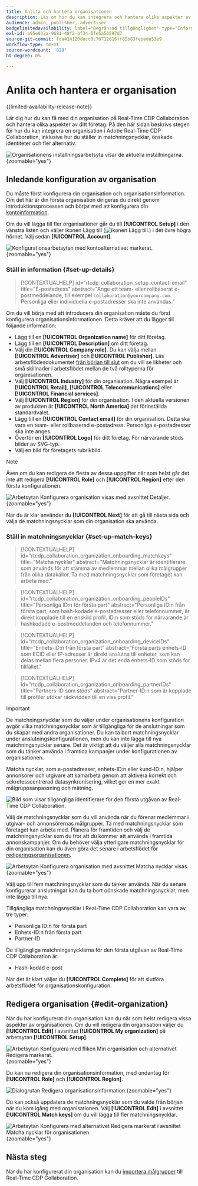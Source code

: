 ```yaml
---
title: Anlita och hantera organisationen
description: Läs om hur du kan integrera och hantera olika aspekter av din organisation i Real-Time CDP Collaboration
audience: admin, publisher, advertiser
badgelimitedavailability: label="Begränsad tillgänglighet" type="Informative" url="https://helpx.adobe.com/se/legal/product-descriptions/real-time-customer-data-platform-collaboration.html newtab=true"
exl-id: a95e932a-9681-48f2-bf34-6fe5a50597d7
source-git-commit: fda414120decc0c76712616ff85b83febede53e9
workflow-type: tm+mt
source-wordcount: '828'
ht-degree: 0%

---
```


# Anlita och hantera er organisation

{{limited-availability-release-note}}

Lär dig hur du kan få med din organisation på Real-Time CDP Collaboration och hantera olika aspekter av ditt företag. På den här sidan beskrivs stegen för hur du kan integrera en organisation i Adobe Real-Time CDP Collaboration, inklusive hur du ställer in matchningsnycklar, önskade identiteter och fler alternativ.

![Organisationens inställningsarbetsyta visar de aktuella inställningarna.](/help/assets/setup/manage-organization/my-organization.png){zoomable="yes"}

## Inledande konfiguration av organisation

Du måste först konfigurera din organisation och organisationsinformation. Om det här är din första organisation dirigeras du direkt genom introduktionsprocessen och börjar med att konfigurera din [kontoinformation](#set-up-details).

Om du vill lägga till fler organisationer går du till **[!UICONTROL Setup]** i den vänstra listen och väljer ikonen Lägg till (![ikonen Lägg till.](/help/assets/icons/plus.png)) i det övre högra hörnet. Välj sedan **[!UICONTROL Account]**.

![Konfigurationsarbetsytan med kontoalternativet markerat.](/help/assets/setup/manage-organization/add-new-account.png){zoomable="yes"}

### Ställ in information {#set-up-details}

>[!CONTEXTUALHELP]
>id="rtcdp_collaboration_setup_contact_email"
>title="E-postadress"
>abstract="Ange ett team- eller rollbaserat e-postmeddelande, till exempel `collaboration@yourcompany.com`. Personliga eller individuella e-postadresser ska inte användas."

Om du vill börja med att introducera din organisation måste du först konfigurera organisationsinformationen. Detta kräver att du lägger till följande information:

* Lägg till en **[!UICONTROL Organization name]** för ditt företag.
* Lägg till en **[!UICONTROL Description]** om ditt företag.
* Välj din **[!UICONTROL Company role]**. Du kan välja mellan **[!UICONTROL Advertiser]** och **[!UICONTROL Publisher]**. Läs arbetsflödesdokumentet [från början till slut](/help/guide/end-to-end-workflow.md) om du vill se likheter och små skillnader i arbetsflödet mellan de två rolltyperna för organisationen.
* Välj **[!UICONTROL Industry]** för din organisation. Några exempel är **[!UICONTROL Retail]**, **[!UICONTROL Telecommunications]** eller **[!UICONTROL Financial services]**.
* Välj **[!UICONTROL Region]** för din organisation. I den aktuella versionen av produkten är **[!UICONTROL North America]** det förinställda standardvalet.
* Lägg till en **[!UICONTROL Contact email]** för din organisation. Detta ska vara en team- eller rollbaserad e-postadress. Personliga e-postadresser ska inte anges.
* Överför en **[!UICONTROL Logo]** för ditt företag. För närvarande stöds bilder av SVG-typ.
* Välj en bild för företagets rubrikbild.

>[!NOTE]
>
>Även om du kan redigera de flesta av dessa uppgifter när som helst går det inte att redigera **[!UICONTROL Role]** och **[!UICONTROL Region]** efter den första konfigurationen.

![Arbetsytan Konfigurera organisation visas med avsnittet Detaljer.](/help/assets/setup/manage-organization/add-organization-details.png){zoomable="yes"}

När du är klar använder du **[!UICONTROL Next]** för att gå till nästa sida och välja de matchningsnycklar som din organisation ska använda.

### Ställ in matchningsnycklar {#set-up-match-keys}

>[!CONTEXTUALHELP]
>id="rtcdp_collaboration_organization_onboarding_matchkeys"
>title="Matcha nycklar"
>abstract="Matchningsnycklar är identifierare som används för att stämma av medlemmar mellan olika målgrupper från olika datakällor. Ta med matchningsnycklar som företaget kan arbeta med."

>[!CONTEXTUALHELP]
>id="rtcdp_collaboration_organization_onboarding_peopleIDs"
>title="Personliga ID:n för första part"
>abstract="Personliga ID:n från första part, som hash-kodade e-postadresser eller telefonnummer, är direkt kopplade till en enskild profil. ID:n som stöds för närvarande är hashkodade e-postmeddelanden och telefonnummer."

>[!CONTEXTUALHELP]
>id="rtcdp_collaboration_organization_onboarding_deviceIDs"
>title="Enhets-ID:n från första part"
>abstract="Första parts enhets-ID som ECID eller IP-adresser är direkt anslutna till enheter, som kan delas mellan flera personer. IPv4 är det enda enhets-ID som stöds för tillfället."

>[!CONTEXTUALHELP]
>id="rtcdp_collaboration_organization_onboarding_partnerIDs"
>title="Partners-ID som stöds"
>abstract="Partner-ID:n som är kopplade till profiler utökar räckvidden till en viss profil."

>[!IMPORTANT]
>
>De matchningsnycklar som du väljer under organisationens konfiguration avgör vilka matchningsnycklar som är tillgängliga för de anslutningar som du skapar med andra organisationer. Du kan ta bort matchningsnycklar under anslutningskonfigurationen, men du kan inte lägga till nya matchningsnycklar senare. Det är viktigt att du väljer alla matchningsnycklar som du tänker använda i framtida kampanjer under konfigurationen av organisationen.

Matcha nycklar, som e-postadresser, enhets-ID:n eller kund-ID:n, hjälper annonsörer och utgivare att samarbeta genom att aktivera korrekt och sekretesscentrerad datasynkronisering, vilket ger en mer exakt målgruppsanpassning och mätning.

![Bild som visar tillgängliga identifierare för den första utgåvan av Real-Time CDP Collaboration.](/help/assets/setup/manage-organization/available-identifiers.png)

Välj de matchningsnycklar som du vill använda när du förenar medlemmar i utgivar- och annonsörernas målgrupper. Ta med matchningsnycklar som företaget kan arbeta med. Planera för framtiden och välj de matchningsnycklar som du tror att du kommer att använda i framtida annonskampanjer. Om du behöver välja ytterligare matchningsnycklar för din organisation kan du även göra det senare i arbetsflödet för [redigeringsorganisationen](#edit-organization).

![Arbetsytan Konfigurera organisation med avsnittet Matcha nycklar visas.](/help/assets/setup/manage-organization/add-organization-match-keys.png){zoomable="yes"}

Välj upp till fem matchningsnycklar som du tänker använda. När du senare konfigurerar anslutningar kan du ta bort oönskade matchningsnycklar, men inte lägga till nya.

Tillgängliga matchningsnycklar i Real-Time CDP Collaboration kan vara av tre typer:

* Personliga ID:n för första part
* Enhets-ID:n från första part
* Partner-ID

De tillgängliga matchningsnycklarna för den första utgåvan av Real-Time CDP Collaboration är:

* Hash-kodad e-post

När det är klart väljer du **[!UICONTROL Complete]** för att slutföra arbetsflödet för organisationskonfiguration.

## Redigera organisation {#edit-organization}

När du har konfigurerat din organisation kan du när som helst redigera vissa aspekter av organisationen. Om du vill redigera din organisation väljer du **[!UICONTROL Edit]** i avsnittet **[!UICONTROL My organization]** på arbetsytan **[!UICONTROL Setup]**.

![Arbetsytan Konfigurera med fliken Min organisation och alternativet Redigera markerat.](/help/assets/setup/manage-organization/edit-organization.png){zoomable="yes"}

Du kan nu redigera din organisationsinformation, med undantag för **[!UICONTROL Role]** och **[!UICONTROL Region]**.

![Dialogrutan Redigera organisationsinformation.](/help/assets/setup/manage-organization/editable-options.png){zoomable="yes"}

Du kan också uppdatera de matchningsnycklar som du valde från början när du kom igång med organisationen. Välj **[!UICONTROL Edit]** i avsnittet **[!UICONTROL Match keys]** om du vill lägga till fler matchningsnycklar.

![Arbetsytan Konfigurera med alternativet Redigera markerat i avsnittet Matcha nycklar för organisationen.](/help/assets/setup/manage-organization/edit-match-keys.png){zoomable="yes"}

## Nästa steg

När du har konfigurerat din organisation kan du [importera målgrupper](/help/guide/setup/onboard-audiences.md) till Real-Time CDP Collaboration.
